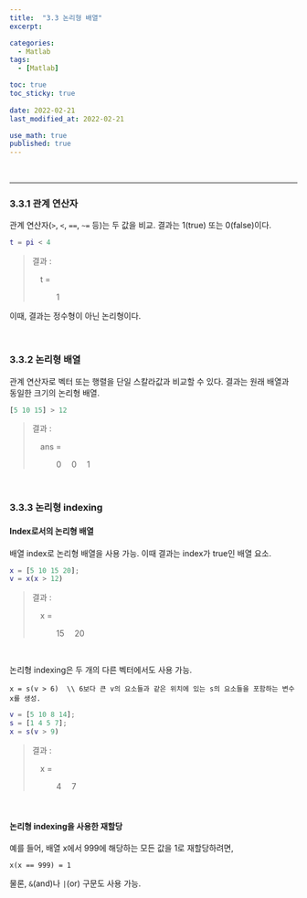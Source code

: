 ```yaml
---
title:  "3.3 논리형 배열"
excerpt: 

categories:
  - Matlab
tags:
  - [Matlab]

toc: true
toc_sticky: true
 
date: 2022-02-21
last_modified_at: 2022-02-21

use_math: true
published: true
---
```


<br>

***
### 3.3.1 관계 연산자

관계 연산자(`>`, `<`, `==`, `~=` 등)는 두 값을 비교. 결과는 1(true) 또는 0(false)이다.

```Matlab
t = pi < 4
```

> 결과 :
> 
> &emsp;t = 
> 
> &emsp;&emsp;&emsp;1

이때, 결과는 정수형이 아닌 논리형이다.

<br>

### 3.3.2 논리형 배열

관계 연산자로 벡터 또는 행렬을 단일 스칼라값과 비교할 수 있다. 결과는 원래 배열과 동일한 크기의 논리형 배열.

```Matlab
[5 10 15] > 12
```

> 결과 :
> 
> &emsp;ans = 
> 
> &emsp;&emsp;&emsp;0 &emsp;0 &emsp;1


<br>

### 3.3.3 논리형 indexing

#### Index로서의 논리형 배열

배열 index로 논리형 배열을 사용 가능. 이때 결과는 index가 true인 배열 요소.

```Matlab
x = [5 10 15 20];
v = x(x > 12)
```

> 결과 :
> 
> &emsp;x = 
> 
> &emsp;&emsp;&emsp;15 &emsp;20

<br>

논리형 indexing은 두 개의 다른 벡터에서도 사용 가능.

```
x = s(v > 6)  \\ 6보다 큰 v의 요소들과 같은 위치에 있는 s의 요소들을 포함하는 변수 x를 생성.
```

```Matlab
v = [5 10 8 14];
s = [1 4 5 7];
x = s(v > 9)
```

> 결과 :
> 
> &emsp;x = 
> 
> &emsp;&emsp;&emsp;4 &emsp;7

<br>

#### 논리형 indexing을 사용한 재할당

예를 들어, 배열 x에서 999에 해당하는 모든 값을 1로 재할당하려면,

```
x(x == 999) = 1
```

물론, `&`(and)나 `|`(or) 구문도 사용 가능.